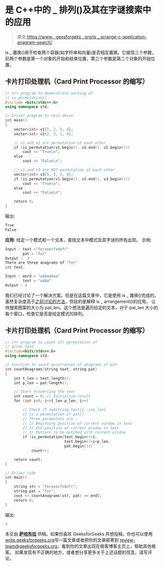 # 是 C++中的 _ 排列()及其在字谜搜索中的应用

> 原文:[https://www . geesforgeks . org/is _ arrange-c-application-anagram-search/](https://www.geeksforgeeks.org/is_permutation-c-application-anagram-search/)

is _ 置换()用于检查两个容器(如字符串和向量)是否相互置换。它接受三个参数，前两个参数是第一个对象的开始和结束位置，第三个参数是第二个对象的开始位置。

## 卡片打印处理机（Card Print Processor 的缩写）

```cpp
// C++ program to demonstrate working of
// is_permutation()
#include <bits/stdc++.h>
using namespace std;

// Driver program to test above
int main()
{
    vector<int> v1{1, 2, 3, 4};
    vector<int> v2{2, 3, 1, 4};

    // v1 and v2 are permutation of each other
    if (is_permutation(v1.begin(), v1.end(), v2.begin()))
        cout << "True\n";
    else
        cout << "False\n";

    // v1 and v3 are NOT permutation of each other
    vector<int> v3{5, 3, 1, 4};
    if (is_permutation(v1.begin(), v1.end(), v3.begin()))
        cout << "True\n";
    else
        cout << "False\n";

    return 0;
}
```

输出:

```cpp
True
False
```

**应用:**
给定一个模式和一个文本，查找文本中模式及其字谜的所有出现。
示例:

```cpp
Input : text ="forxxorfxdofr"  
        pat = "for"
Output :  3
There are three anagrams of "for"
int text.

Input : word = "aabaabaa" 
        text = "aaba"
Output : 4
```

我们已经讨论了一个解决方案。但是在这篇文章中，它是使用 is _ 置换()完成的。虽然复杂度高于[之前讨论的方法](https://www.geeksforgeeks.org/anagram-substring-search-search-permutations)，但目的是解释 is _ arrangement()的应用。
让待搜索图案的大小为 pat_len。这个想法是遍历给定的文本，对于 pat_len 大小的每个窗口，检查它是否是给定模式的排列。

## 卡片打印处理机（Card Print Processor 的缩写）

```cpp
// C++ program to count all permutation of
// given text
#include<bits/stdc++.h>
using namespace std;

// Function to count occurrences of anagrams of pat
int countAnagrams(string text, string pat)
{
    int t_len = text.length();
    int p_len = pat.length();

    // Start traversing the text
    int count = 0; // Initialize result
    for (int i=0; i<=t_len-p_len; i++)

        // Check if substring text[i..i+p_len]
        // is a permutation of pat[].
        // Three parameters are :
        // 1) Beginning position of current window in text
        // 2) End position of current window in text
        // 3) Pattern to be matched with current window
        if (is_permutation(text.begin()+i,
                           text.begin()+i+p_len,
                           pat.begin()))
            count++;

    return count;
}

// Driver code
int main()
{
    string str = "forxxorfxdofr";
    string pat = "for";
    cout << countAnagrams(str, pat) << endl;
    return 0;
}
```

输出:

```cpp
3
```

本文由 [**萨哈布拉**](https://www.facebook.com/sahil.chhabra.965) 供稿。如果你喜欢 GeeksforGeeks 并想投稿，你也可以使用[write.geeksforgeeks.org](https://write.geeksforgeeks.org)写一篇文章或者把你的文章邮寄到 review-team@geeksforgeeks.org。看到你的文章出现在极客博客主页上，帮助其他极客。
如果发现有不正确的地方，或者想分享更多关于上述话题的信息，请写评论。